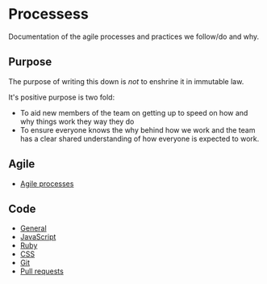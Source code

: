 # Processess

Documentation of the agile processes and practices we follow/do and why.

## Purpose

The purpose of writing this down is *not* to enshrine it in immutable law.

It's positive purpose is two fold:

- To aid new members of the team on getting up to speed on how and why things work they way they do
- To ensure everyone knows the why behind how we work and the team has a clear shared understanding of how everyone is expected to work.

## Agile

* [Agile processes](agile/index.md)

## Code

* [General](code/general.md)
* [JavaScript](code/javascript.md)
* [Ruby](code/ruby.md)
* [CSS](code/css.md)
* [Git](code/git.md)
* [Pull requests](code/pull_requests.md)
